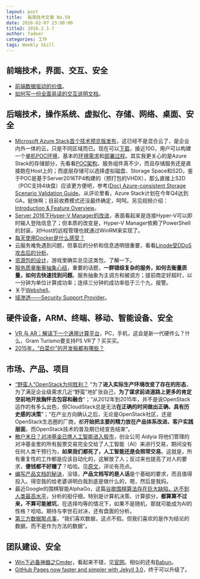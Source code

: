 ```yaml
---
layout: post
title:  每周技术文章 No.59
date: 2016-02-07 23:00:00
title2: 2016.2.1-7
author: fadeer
categories: 工作
tags: Weekly Skill
---
```


前端技术，界面、交互、安全
----
* [前端数据驱动的价值](https://segmentfault.com/a/1190000004400337)。
* [如何写一份全面易读的交互说明文档](http://www.uisdc.com/professional-interaction-design-document)。

后端技术，操作系统、虚拟化、存储、网络、桌面、安全
----
* [Microsoft Azure Stack首个技术预览版发布](https://azure.microsoft.com/en-us/blog/announcing-the-first-technical-preview-of-microsoft-azure-stack/)，这已经不是混合云了，是企业内外一体的云，只是不同区域而已。现在可以[下载](https://azure.microsoft.com/en-us/overview/azure-stack/try/)，接近10G，用户可以构建一个[单机POC环境](https://azure.microsoft.com/en-us/documentation/articles/azure-stack-poc/)，基本的[环境需求](https://azure.microsoft.com/en-us/documentation/articles/azure-stack-deploy/)和[部署过程](https://azure.microsoft.com/en-us/documentation/articles/azure-stack-run-powershell-script/)。其实我更关心的是Azure Stack的存储部分，先看看[POC架构](https://azure.microsoft.com/en-us/documentation/articles/azure-stack-architecture/)，服务组件真不少，而且存储服务还是直接跑在Host上的；而底层存储可以选择虚拟磁盘、Storage Space和S2D，鉴于POC是基于Server2016TP4构建的（预打包的VHDX），那么直接上S2D（POC支持4块盘）应该更方便吧，参考[(Doc) Azure-consistent Storage Scenario Validation Guide](http://download.microsoft.com/download/A/3/0/A301E0CF-06D3-47BD-AA65-4B3108D5974D/Azure%20Stack%20Azure-consistent%20Storage%20Validation%20Guide.docx)。从评论里看，Azure Stack计划在今年Q4达到GA，挺快啊；目前收费模式还没最终确定，呵呵。另见视频介绍：[Introduction & Feature Overview](https://channel9.msdn.com/Shows/TechNet+Radio/TNR1635)。
* [Server 2016下Hyper-V Manager的改进](https://blogs.msdn.microsoft.com/virtual_pc_guy/2016/02/01/changes-to-remote-management-using-hyper-v-manager/)，表面看起来是连接Hyper-V可以即时输入登陆信息了；但本质的改变是，Hyper-V Manager依赖了PowerShell的封装，对Host的远程管理也就通过WinRM来实现了。
* [每天使用Docker是什么感受？](http://mp.weixin.qq.com/s?__biz=MzA4MzQ1NjQ5Nw==&mid=401327607&idx=1&sn=eb46f602dda9b9437d19ab2cb0793465) 
* 云服务难免遇到问题，但事后的分析和信息透明很重要，看看[Linode受DDoS攻击后的分析](https://blog.linode.com/2016/01/29/christmas-ddos-retrospective/)。
* [资源包的设计](http://blog.codingnow.com/2016/01/assets.html)，游戏里确实总见这类包，了解一下。
* [服务质量衡量抽象心经](http://2014.54chen.com/blog/2016/02/02/service-memo/)，重要的话题，**一群错综复杂的服务，如何去衡量质量，如何去快速找到问题**。服务抽象为主调方和被调方；提前商定好超时，以一分钟为单位计算成功率；连续三分钟的成功率低于三个九，报警。
* 关于[Webshell](http://drops.wooyun.org/papers/12598)。
* [域渗透——Security Support Provider](http://drops.wooyun.org/tips/12518)。

硬件设备，ARM、终端、移动、智能设备、安全
----
<!--preview-end-->
* [VR 与 AR：解读下一个通用计算平台](http://36kr.com/p/5043046.html)，PC，手机，这会是新一代硬件么？什么，Gram Turismo要支持PS VR了？买买买。
* [2015年，“白菜价”的开发板都有哪些？](http://www.leiphone.com/news/201602/JHGXBcWoQWlXCNug.html)

市场、产品、项目
----
* [“野蛮人”OpenStack为何胜利？](https://www.ustack.com/news/2015-openstack-review-annual/) "为了**进入实际生产环境改变了存在的形态**，为了满足企业级需求几近“野蛮”地扩张自己，**为了谋求前进道路上更多的肯定空前地开放胸怀去包容和融合**"；“从2012年到2015年，并不是说OpenStack运作的有多么出色，但CloudStack总是无法**在正确的时间做出正确、具有历史感的决策**”；“在产业方向确认之后，无论是OpenStack社区，还是OpenStack生态圈的厂商，都**开始把主要的精力放在产品体系改进、客户实践层面**，而OpenStack技术的普及期已经宣告结束”。
* [散户末日？对冲基金已携人工智能进入股市](http://tech2ipo.com/10027378)，创业公司 Aidyia 将他们管理的对冲基金里的所有股票交易完全交给了人工智能（AI）来进行交易，期间没有任何人类干预行为，**如果我们都死了，人工智能还是会照常交易**。这就是，所有重复性的工作都是应该自动化的，这解放了人；反过来也提高了对人的要求，**傻钱都不好赚了**？哈哈。见[原文](http://www.wired.com/2016/01/the-rise-of-the-artificially-intelligent-hedge-fund)，评论有亮点。
* [编写产品文档的秘诀](https://mng.lincolnwdaniel.com/the-secret-to-writing-killer-product-copy-4f23b7d0c842#.q4tx4rbjl)，没错，**产品文档写的是人话**是个基础的要求，而且值得投入。得空我的给老婆讲明白我到底是做什么的，嗯，然后是我妈。
* 最近Google的围棋智能AlphaGo，这篇[谷歌围棋算法存在巨大缺陷，达不到人类最高水平](http://www.guancha.cn/chenjing/2016_02_01_349900.shtml)，分析的挺仔细，特别是计算机决策、计算部分，**都算算不过来，不算可能被坑**，在选择均等的情况下，如果不是随机，那就可能成为AI的性格？哈哈。期待与李世石对决，还有盘面的分析。
* [第三方数据那点事](http://weiwuhui.com/7010.html)，“我们喜欢数据，这点不假。但我们喜欢的是作为结论的数据，而不是作为方法的数据”。

团队建设、安全
----
* [Win下必备神器之Cmder](https://segmentfault.com/a/1190000004408436)，看起来不错，见[官网](http://cmder.net/)。相似的还有[Babun](http://babun.github.io/)。
* [GitHub Pages now faster and simpler with Jekyll 3.0](https://github.com/blog/2100-github-pages-now-faster-and-simpler-with-jekyll-3-0)，终于可以升级了。


